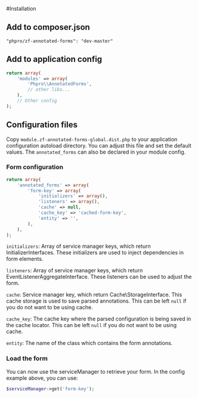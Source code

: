 #Installation

## Add to composer.json
```
"phpro/zf-annotated-forms": "dev-master"
```

## Add to application config
```php
return array(
    'modules' => array(
        'Phpro\\AnnotatedForms',
        // other libs...
    ),
    // Other config
);
```

## Configuration files
Copy `module.zf-annotated-forms-global.dist.php` to your application configuration autoload directory.
You can adjust this file and set the default values. The `annotated_forms` can also be declared in your module config.


### Form configuration
```php
return array(
    'annotated_forms' => array(
        'form-key' => array(
            'initializers' => array(),
            'listeners' => array(),
            'cache' => null,
            'cache_key' => 'cached-form-key',
            'entity' => '',
        ),
    ),
);
```

`initializers`:
Array of service manager keys, which return InitializerInterfaces. These initializers are used to inject dependencies in form elements.

`listeners`:
Array of service manager keys, which return EventListenerAggregateInterface. These listeners can be used to adjust the form.

`cache`:
Service manager key, which return Cache\StorageInterface. This cache storage is used to save parsed annotations.
This can be left `null` if you do not want to be using cache.

`cache_key`:
The cache key where the parsed configuration is being saved in the cache locator.
This can be left `null` if you do not want to be using cache.

`entity`:
The name of the class which contains the form annotations.


### Load the form
You can now use the serviceManager to retrieve your form. In the config example above, you can use:

```php
$serviceManager->get('form-key');
```
